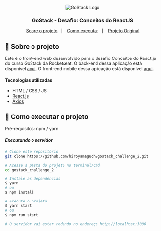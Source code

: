 <p align="center">
  <img alt="GoStack Logo" src="https://github.com/hiroyamaguch/assets/blob/de8f5bb7126d7a27664f154dfdaffa782d36b38d/gostack/gostack.png">
</p>

<h3 align="center">
  GoStack - Desafio: Conceitos do ReactJS
</h3>

<p align="center">
  <a href="#memo-sobre-o-projeto">Sobre o projeto</a>&nbsp;&nbsp;&nbsp;|&nbsp;&nbsp;&nbsp;
  <a href="#rocket-como-executar-o-projeto">Como executar</a>&nbsp;&nbsp;&nbsp;|&nbsp;&nbsp;&nbsp;
  <a href="https://github.com/rocketseat-education/bootcamp-gostack-desafios/tree/master/desafio-conceitos-reactjs">Projeto Original</a>
</p>

## :memo: Sobre o projeto
Este é o front-end web desenvolvido para o desafio Conceitos do React.js do curso GoStack da Rocketseat. O back-end dessa aplicação está disponível [aqui](https://github.com/hiroyamaguch/gostack_challenge_1). O front-end mobile dessa aplicação está disponível [aqui](https://github.com/hiroyamaguch/gostack_challenge_3).
#### Tecnologias utilizadas
- HTML / CSS / JS
- [React.js](https://pt-br.reactjs.org/)
- [Axios](https://github.com/axios/axios)

## :rocket: Como executar o projeto
Pré-requisitos: npm / yarn

##### Executando o servidor
```bash
# Clone este repositório
git clone https://github.com/hiroyamaguch/gostack_challenge_2.git

# Acesse a pasta do projeto no terminal/cmd
cd gostack_challenge_2

# Instale as dependências
$ yarn
# ou
$ npm install

# Execute o projeto
$ yarn start
# ou
$ npm run start

# O servidor vai estar rodando no endereço http://localhost:3000
```

